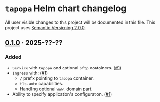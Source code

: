 `tapopa` Helm chart changelog
================================

All user visible changes to this project will be documented in this file. This project uses [Semantic Versioning 2.0.0].




## [0.1.0] · 2025-??-??
[0.1.0]: https://github.com/tapopa/tapopa/tree/helm%2Ftapopa%2F0.1.0/helm/tapopa

### Added

- `Service` with `tapopa` and optional `sftp` containers. ([#1])
- `Ingress` with: ([#1])
    - `/` prefix pointing to `tapopa` container.
    - `tls.auto` capabilities.
    - Handling optional `www.` domain part.
- Ability to specify application's configuration. ([#1])

[#1]: https://github.com/tapopa/tapopa/pull/1




[Semantic Versioning 2.0.0]: https://semver.org
